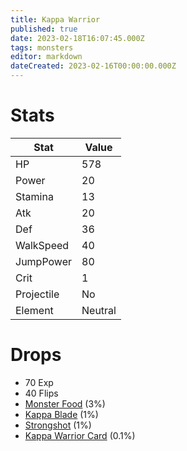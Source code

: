 ```yaml
---
title: Kappa Warrior
published: true
date: 2023-02-18T16:07:45.000Z
tags: monsters
editor: markdown
dateCreated: 2023-02-16T00:00:00.000Z
---
```


# Stats
|Stat|Value|
|-|-|
|HP|578|
|Power|20|
|Stamina|13|
|Atk|20|
|Def|36|
|WalkSpeed|40|
|JumpPower|80|
|Crit|1|
|Projectile|No|
|Element|Neutral|

# Drops
 * 70 Exp
 * 40 Flips
 * [Monster Food](/items/monster-food.md) (3%)
 * [Kappa Blade](/items/kappa-blade.md) (1%)
 * [Strongshot](/items/strongshot.md) (1%)
 * [Kappa Warrior Card](/items/kappa-warrior-card.md) (0.1%)
